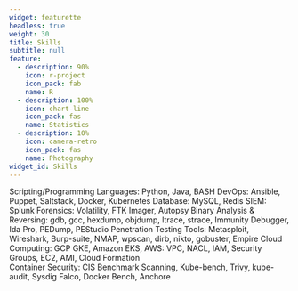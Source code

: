 ```yaml
---
widget: featurette
headless: true
weight: 30
title: Skills
subtitle: null
feature:
  - description: 90%
    icon: r-project
    icon_pack: fab
    name: R
  - description: 100%
    icon: chart-line
    icon_pack: fas
    name: Statistics
  - description: 10%
    icon: camera-retro
    icon_pack: fas
    name: Photography
widget_id: Skills
---
```

Scripting/Programming Languages: Python, Java, BASH 
DevOps: Ansible, Puppet, Saltstack, Docker, Kubernetes
Database: MySQL, Redis
SIEM: Splunk 
Forensics: Volatility, FTK Imager, Autopsy
Binary Analysis & Reversing: gdb, gcc, hexdump, objdump, ltrace, strace, Immunity Debugger, Ida Pro, PEDump, PEStudio
Penetration Testing Tools: Metasploit, Wireshark, Burp-suite, NMAP, wpscan, dirb, nikto, gobuster, Empire 
Cloud Computing: GCP GKE, Amazon EKS, AWS: VPC, NACL, IAM, Security Groups, EC2, AMI, Cloud Formation   
Container Security: CIS Benchmark Scanning, Kube-bench, Trivy, kube-audit, Sysdig Falco, Docker Bench, Anchore